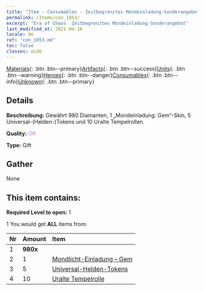 ```yaml
---
title: "Item - Consumables - Zeitbegrenztes Mondeinladung-Sonderangebot"
permalink: /Items/con_1853/
excerpt: "Era of Chaos  Zeitbegrenztes Mondeinladung-Sonderangebot"
last_modified_at: 2021-04-16
locale: de
ref: "con_1853.md"
toc: false
classes: wide
---
```

 [Materials](/de/Items/){: .btn .btn--primary}[Artifacts](/de/Items/Artifacts/){: .btn .btn--success}[Units](/de/Items/Units/){: .btn .btn--warning}[Heroes](/de/Items/Heroes/){: .btn .btn--danger}[Consumables](/de/Items/Consumables/){: .btn .btn--info}[Unknown](/de/Items/Unknown/){: .btn .btn--primary}

## Details
 **Beschreibung:** Gewährt 980 Diamanten, 1 „Mondeinladung: Gem“-Skin, 5 Universal-(Helden-)Tokens und 10 Uralte Tempelrollen.

 **Quality:** <span style="color: #DA70D6">OK</span>

 **Type:** Gift

## Gather

  None

## This item contains:

 **Required Level to open:** 1

 1 You would get **ALL** items  from:

  | Nr | Amount |     Item    |
  |:---|:-------|:------------|
  | 1 |  **980x** | <i class="fas fa-gem"/> |  | 
  | 2 | 1 | [Mondlicht-Einladung – Gem](/de/Items/con_1048/) |  | 
  | 3 | 5 | [Universal-Helden-Tokens](/de/Items/her_358/) |  | 
  | 4 | 10 | [Uralte Tempelrolle](/de/Items/con_697/) |  | 
